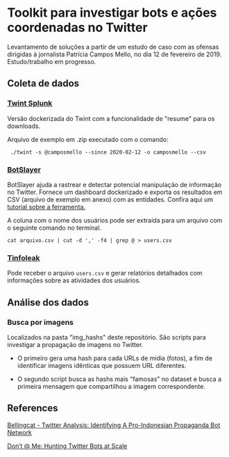 # Toolkit para investigar bots e ações coordenadas no Twitter

Levantamento de soluções a partir de um estudo de caso com as ofensas dirigidas à jornalista Patrícia Campos Mello, no dia 12 de fevereiro de 2019. Estudo/trabalho em progresso.

## Coleta de dados

### [Twint Splunk](https://github.com/twintproject/twint-splunk/blob/master/README.md)
Versão dockerizada do Twint com a funcionalidade de "resume" para os downloads. 

Arquivo de exemplo em .zip executado com o comando:

` ./twint -s @camposmello --since 2020-02-12 -o camposmello --csv`


### [BotSlayer](https://osome.iuni.iu.edu/tools/botslayer/)
BotSlayer ajuda a rastrear e detectar potencial manipulação de informação no Twitter. Fornece um dashboard dockerizado e exporta os resultados em CSV (arquivo de exemplo em anexo) com as entidades. Confira aqui um [tutorial sobre a ferramenta.](https://escoladedados.org/tutoriais/veja-como-monitorar-em-tempo-real-ataques-coordenados-no-twitter)

A coluna com o nome dos usuários pode ser extraída para um arquivo com o seguinte comando no terminal.

`cat arquivo.csv | cut -d ',' -f4 | grep @ > users.csv`

### [Tinfoleak](https://github.com/vaguileradiaz/tinfoleak)
Pode receber o arquivo `users.csv` e gerar relatórios detalhados com informações sobre as atividades dos usuários.

## Análise dos dados

### Busca por imagens
Localizados na pasta "img_hashs" deste repositório. São scripts para investigar a propagação de imagens no Twitter.

* O primeiro gera uma hash para cada URLs de mídia (fotos), a fim de identificar imagens idênticas que possuem URL diferentes.

* O segundo script busca as hashs mais "famosas" no dataset e busca a primeira mensagem que compartilhou a imagem correspondente.


## References
[Bellingcat - Twitter Analysis: Identifying A Pro-Indonesian Propaganda Bot Network](https://www.bellingcat.com/news/2019/09/03/twitter-analysis-identifying-a-pro-indonesian-propaganda-bot-network/)

[Don’t @ Me: Hunting Twitter Bots at Scale](https://duo.com/blog/dont-me-hunting-twitter-bots-at-scale)